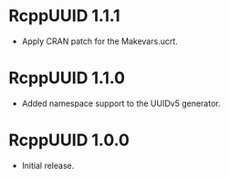# RcppUUID 1.1.1

* Apply CRAN patch for the Makevars.ucrt.

# RcppUUID 1.1.0

* Added namespace support to the UUIDv5 generator.

# RcppUUID 1.0.0

* Initial release.
